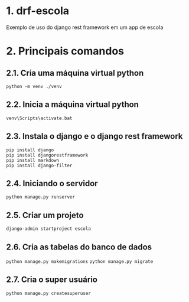 # 1. drf-escola
Exemplo de uso do django rest framework em um app de escola

# 2. Principais comandos
## 2.1. Cria uma máquina virtual python
`python -m venv ./venv`
## 2.2. Inicia a máquina virtual python
`venv\Scripts\activate.bat`

## 2.3. Instala o django e o django rest framework
```
pip install django
pip install djangorestframework
pip install markdown
pip install django-filter
```

## 2.4. Iniciando o servidor
`python manage.py runserver`

## 2.5. Criar um projeto
`django-admin startproject escola`

## 2.6. Cria as tabelas do banco de dados
`python manage.py makemigrations`
`python manage.py migrate`

## 2.7. Cria o super usuário
`python manage.py createsuperuser`

